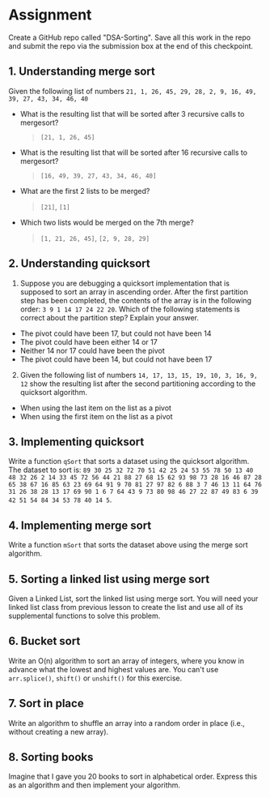 # Assignment

Create a GitHub repo called "DSA-Sorting". Save all this work in the repo and submit the repo via the submission box at the end of this checkpoint.

## 1. Understanding merge sort

Given the following list of numbers `21, 1, 26, 45, 29, 28, 2, 9, 16, 49, 39, 27, 43, 34, 46, 40`

- What is the resulting list that will be sorted after 3 recursive calls to mergesort?
  > `[21, 1, 26, 45]`
- What is the resulting list that will be sorted after 16 recursive calls to mergesort?
  > `[16, 49, 39, 27, 43, 34, 46, 40]`
- What are the first 2 lists to be merged?
  > `[21]`, `[1]`
- Which two lists would be merged on the 7th merge?
  > `[1, 21, 26, 45]`, `[2, 9, 28, 29]`

## 2. Understanding quicksort

1. Suppose you are debugging a quicksort implementation that is supposed to sort an array in ascending order. After the first partition step has been completed, the contents of the array is in the following order: `3 9 1 14 17 24 22 20`. Which of the following statements is correct about the partition step? Explain your answer.

- The pivot could have been 17, but could not have been 14
- The pivot could have been either 14 or 17
- Neither 14 nor 17 could have been the pivot
- The pivot could have been 14, but could not have been 17

2. Given the following list of numbers `14, 17, 13, 15, 19, 10, 3, 16, 9, 12` show the resulting list after the second partitioning according to the quicksort algorithm.

- When using the last item on the list as a pivot
- When using the first item on the list as a pivot

## 3. Implementing quicksort

Write a function `qSort` that sorts a dataset using the quicksort algorithm. The dataset to sort is: `89 30 25 32 72 70 51 42 25 24 53 55 78 50 13 40 48 32 26 2 14 33 45 72 56 44 21 88 27 68 15 62 93 98 73 28 16 46 87 28 65 38 67 16 85 63 23 69 64 91 9 70 81 27 97 82 6 88 3 7 46 13 11 64 76 31 26 38 28 13 17 69 90 1 6 7 64 43 9 73 80 98 46 27 22 87 49 83 6 39 42 51 54 84 34 53 78 40 14 5`.

## 4. Implementing merge sort

Write a function `mSort` that sorts the dataset above using the merge sort algorithm.

## 5. Sorting a linked list using merge sort

Given a Linked List, sort the linked list using merge sort. You will need your linked list class from previous lesson to create the list and use all of its supplemental functions to solve this problem.

## 6. Bucket sort

Write an O(n) algorithm to sort an array of integers, where you know in advance what the lowest and highest values are. You can't use `arr.splice()`, `shift()` or `unshift()` for this exercise.

## 7. Sort in place

Write an algorithm to shuffle an array into a random order in place (i.e., without creating a new array).

## 8. Sorting books

Imagine that I gave you 20 books to sort in alphabetical order. Express this as an algorithm and then implement your algorithm.
